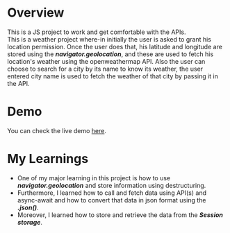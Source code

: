 # Overview
This is a JS project to work and get comfortable with the APIs. <br>
This is a weather project where-in initially the user is asked to grant his location permission. Once the user does that, his latitude and longitude are stored using the <b><i>navigator.geolocation</b></i>, and these are used to fetch his location's weather using the openweathermap API.
Also the user can choose to search for a city by its name to know its weather, the user entered city name is used to fetch the weather of that city by passing it in the API.

# Demo
You can check the live demo <a href="https://weather-application-using-api.netlify.app/">here</a>.

# My Learnings
<ul>
<li> One of my major learning in this project is how to use <b><i>navigator.geolocation</b></i> and store information using destructuring.</li>
<li> Furthermore, I learned how to call and fetch data using API(s) and async-await and how to convert that data in json format using the <b><i>.json()</b></i>.</li>
<li> Moreover, I learned how to store and retrieve the data from the <b><i>Session storage</b></i>.
